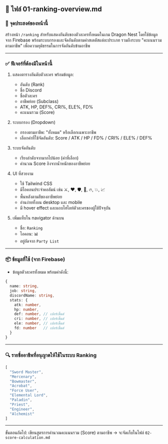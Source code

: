## 📁 ไฟล์ 01-ranking-overview.md

### 🎯 จุดประสงค์ของหน้านี้
สร้างหน้า `/ranking` สำหรับแสดงอันดับของตัวละครทั้งหมดในเกม Dragon Nest โดยใช้ข้อมูลจาก Firebase พร้อมระบบกรองและจัดอันดับตามค่าสเตตัสแต่ละประเภท รวมถึงระบบ "คะแนนรวมตามอาชีพ" เพื่อความยุติธรรมในการจัดอันดับข้ามอาชีพ

---

### ✅ ฟีเจอร์ที่ต้องมีในหน้านี้
1. แสดงตารางอันดับตัวละคร พร้อมข้อมูล:
   - อันดับ (Rank)
   - ชื่อ Discord
   - ชื่อตัวละคร
   - อาชีพย่อย (Subclass)
   - ATK, HP, DEF%, CRI%, ELE%, FD%
   - คะแนนรวม (Score)

2. ระบบกรอง (Dropdown)
   - กรองตามอาชีพ: "ทั้งหมด" หรือเลือกเฉพาะอาชีพ
   - เลือกค่าที่ใช้จัดอันดับ: Score / ATK / HP / FD% / CRI% / ELE% / DEF%

3. ระบบจัดอันดับ
   - เรียงลำดับจากมากไปน้อย (ค่าที่เลือก)
   - คำนวณ Score อิงจากน้ำหนักของอาชีพย่อย

4. UI ที่สวยงาม
   - ใช้ Tailwind CSS
   - มีไอคอนประจำคอลัมน์ เช่น ⚔️, ❤️, 🛡️, 🎯, 🔥, 💥, 📈
   - พื้นหลังตามสีของอาชีพย่อย
   - อ่านง่ายทั้งบน desktop และ mobile
   - มี hover effect และแถบไฮไลท์ตัวละครของผู้ใช้ปัจจุบัน

5. เพิ่มแท็บใน navigator ด้านบน
   - ชื่อ: `Ranking`
   - ไอคอน: 📊
   - อยู่ถัดจาก `Party List`

---

### 📦 ข้อมูลที่ใช้ (จาก Firebase)
- ข้อมูลตัวละครทั้งหมด พร้อมค่าดังนี้:
```ts
{
  name: string,
  job: string,
  discordName: string,
  stats: {
    atk: number,
    hp: number,
    def: number, // เปอร์เซ็นต์
    cri: number, // เปอร์เซ็นต์
    ele: number, // เปอร์เซ็นต์
    fd: number   // เปอร์เซ็นต์
  }
}
```

---

### 🔍 รายชื่ออาชีพที่อนุญาตให้ใช้ในระบบ Ranking
```ts
[
  "Sword Master",
  "Mercenary",
  "Bowmaster",
  "Acrobat",
  "Force User",
  "Elemental Lord",
  "Paladin",
  "Priest",
  "Engineer",
  "Alchemist"
]
```

---

ขั้นตอนถัดไป: เขียนสูตรการคำนวณคะแนนรวม (Score) ตามอาชีพ → จะจัดเก็บในไฟล์ `02-score-calculation.md`
